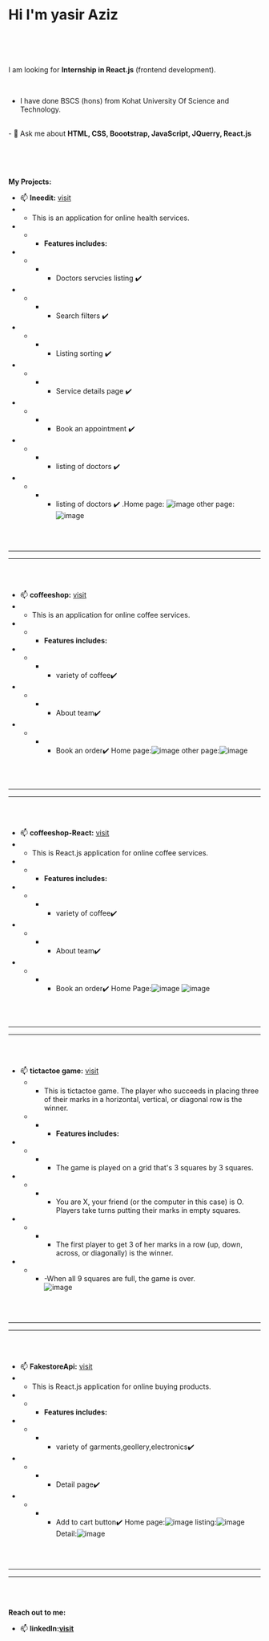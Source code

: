 <h1>Hi I'm yasir Aziz</h1>

<br /><br /><br />


I am looking for <b>Internship in React.js</b> (frontend development).</b>

<br />


- I have done BSCS (hons) from Kohat University Of Science and Technology.

<br />
- 💬 Ask me about <b>HTML, CSS, Boootstrap, JavaScript, JQuerry, React.js </b>

<br /><br /><br />


<b> My Projects:</b>
<br />
- 📫 <b>Ineedit:</b> <a href='https://ineedit-react.vercel.app/'>visit</a>
- - This is an application for online health services.
- - - <b>Features includes:</b> 
- - - - Doctors servcies listing :heavy_check_mark:
- - - - Search filters :heavy_check_mark:
- - - - Listing sorting :heavy_check_mark:
- - - - Service details page :heavy_check_mark:
- - - - Book an appointment :heavy_check_mark:
- - - - listing of doctors :heavy_check_mark:
- - - - listing of doctors :heavy_check_mark:
.Home page: ![image](https://user-images.githubusercontent.com/112818000/202647755-e8fcf047-24e6-40ab-ae2d-88314193e3cb.png)
other page:![image](https://user-images.githubusercontent.com/112818000/202670252-82f1a9bc-2f50-46c8-be95-bbae9290f732.png)

<br /><br />
<hr /><hr />
<br /><br />

- 📫 <b>coffeeshop:</b> <a href='https://github.com/yasirazizpk/coffeeshop'>visit</a>
- - This is an application for online coffee services.
- - - <b>Features includes:</b> 
- - - - variety of coffee:heavy_check_mark:
- - - - About team:heavy_check_mark:
- - - - Book an order:heavy_check_mark:
Home page:![image](https://user-images.githubusercontent.com/112818000/202649178-a33a321f-baf1-4ad5-b821-1bb16373811b.png)
other page:![image](https://user-images.githubusercontent.com/112818000/202675807-da3e1cc6-3604-49f5-9867-3d78dab0402b.png)

<br /><br />
<hr /><hr />
<br /><br />

- 📫 <b>coffeeshop-React:</b> <a href='https://coffeeshop-react.vercel.app/'>visit</a>
- - This is React.js application for online coffee services.
- - - <b>Features includes:</b> 
- - - - variety of coffee:heavy_check_mark:
- - - - About team:heavy_check_mark:
- - - - Book an order:heavy_check_mark:
Home Page:![image](https://user-images.githubusercontent.com/112818000/202650640-cc68a6aa-3bf8-4937-b221-eed96cca1fb3.png)
![image](https://user-images.githubusercontent.com/112818000/202675143-5eecd810-2361-4fef-b48c-a8767f1c26bf.png)


<br /><br />
<hr /><hr />
<br /><br />

- 📫 <b>tictactoe game:</b> <a href='https://tictactoe-game-psi.vercel.app/'>visit</a>
  - - This is tictactoe game. The player who succeeds in placing three of their marks in a horizontal, vertical, or diagonal row is the winner.
  - - - <b>Features includes:</b>
- - - - The game is played on a grid that's 3 squares by 3 squares.
- - - - You are X, your friend (or the computer in this case) is O. Players take turns putting their marks in empty squares.
- - - - The first player to get 3 of her marks in a row (up, down, across, or diagonally) is the winner.
- - - -When all 9 squares are full, the game is over.<br />
![image](https://user-images.githubusercontent.com/112818000/202652685-4bfb0d50-e481-40c8-8ddb-3ca2ff7436ba.png)

<br /><br />
<hr /><hr />
<br /><br />

- 📫 <b>FakestoreApi:</b> <a href='https://fakestoreapi-pi.vercel.app/'>visit</a>
- - This is React.js application for online buying products.
- - - <b>Features includes:</b> 
- - - - variety of garments,geollery,electronics:heavy_check_mark:
- - - - Detail page:heavy_check_mark:
- - - - Add to cart button:heavy_check_mark:
Home page:![image](https://user-images.githubusercontent.com/112818000/202676245-df338968-9e2c-4bd2-aa38-5ef2fa06dced.png)
listing:![image](https://user-images.githubusercontent.com/112818000/202677068-c2adb11f-8a64-4ff8-9d25-aee6a78e523a.png)
Detail:![image](https://user-images.githubusercontent.com/112818000/202677176-4733907d-c278-4e11-9845-a2542b1d8edc.png)



<br /><br />
<hr /><hr />
<br /><br />

<b>Reach out to me: </b>
- 📫 <b>linkedIn:<a href='https://www.linkedin.com/in/yasir-aziz-b5339724a'>visit</a></b>

